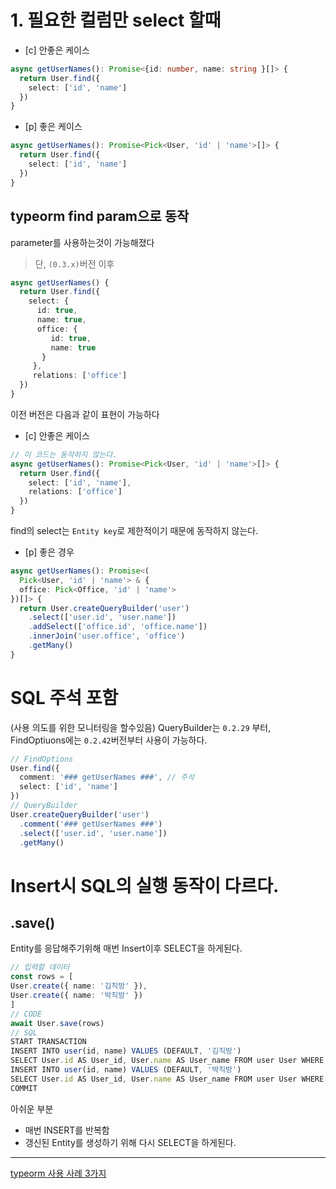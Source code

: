 # 1. 필요한 컬럼만 select 할때

- [c] 안좋은 케이스
```ts
async getUserNames(): Promise<{id: number, name: string }[]> {  
  return User.find({  
    select: ['id', 'name']  
  })  
}
```
- [p] 좋은 케이스
```ts
async getUserNames(): Promise<Pick<User, 'id' | 'name'>[]> {  
  return User.find({  
    select: ['id', 'name']  
  })  
}
```

## typeorm find param으로 동작

parameter를 사용하는것이 가능해졌다

> 단, `(0.3.x)`버전 이후

```ts
async getUserNames() {  
  return User.find({  
    select: {  
      id: true,  
      name: true,  
      office: {  
         id: true,  
         name: true  
       }  
     },  
     relations: ['office']  
  })  
}
```

이전 버전은 다음과 같이 표현이 가능하다

- [c] 안좋은 케이스
```ts
// 이 코드는 동작하지 않는다.
async getUserNames(): Promise<Pick<User, 'id' | 'name'>[]> {  
  return User.find({  
    select: ['id', 'name'],
    relations: ['office']
  })  
}
```
find의 select는 `Entity key`로 제한적이기 때문에 동작하지 않는다.

- [p] 좋은 경우  
```ts
async getUserNames(): Promise<(  
  Pick<User, 'id' | 'name'> & {  
  office: Pick<Office, 'id' | 'name'>  
})[]> {  
  return User.createQueryBuilder('user')  
    .select(['user.id', 'user.name'])  
    .addSelect(['office.id', 'office.name'])  
    .innerJoin('user.office', 'office')  
    .getMany()  
}
```

# SQL 주석 포함

(사용 의도를 위한 모니터링을 할수있음)
QueryBuilder는 `0.2.29` 부터, FindOptiuons에는 `0.2.42`버전부터 사용이 가능하다.

```ts
// FindOptions  
User.find({  
  comment: '### getUserNames ###', // 주석  
  select: ['id', 'name']  
})  
// QueryBuilder  
User.createQueryBuilder('user')  
  .comment('### getUserNames ###')  
  .select(['user.id', 'user.name'])  
  .getMany()
```

# Insert시 SQL의 실행 동작이 다르다.

## .save()
Entity를 응답해주기위해 매번 Insert이후 SELECT을 하게된다.
```typescript
// 입력할 데이터  
const rows = [  
User.create({ name: '김직방' }),  
User.create({ name: '박직방' })  
]  
// CODE  
await User.save(rows)  
// SQL  
START TRANSACTION  
INSERT INTO user(id, name) VALUES (DEFAULT, '김직방')  
SELECT User.id AS User_id, User.name AS User_name FROM user User WHERE User.id = 101  
INSERT INTO user(id, name) VALUES (DEFAULT, '박직방')  
SELECT User.id AS User_id, User.name AS User_name FROM user User WHERE User.id = 102  
COMMIT
```
아쉬운 부분
- 매번 INSERT를 반복함
- 갱신된 Entity를 생성하기 위해 다시  SELECT을 하게된다.



---
[typeorm 사용 사례 3가지](https://medium.com/zigbang/typeorm-%EC%82%AC%EC%9A%A9%EC%82%AC%EB%A1%80-3%EA%B0%80%EC%A7%80-6a3c2bcd6cff)